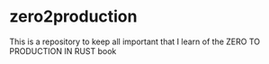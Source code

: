 # zero2production
This is a repository to keep all important that I learn of the ZERO TO PRODUCTION IN RUST book
